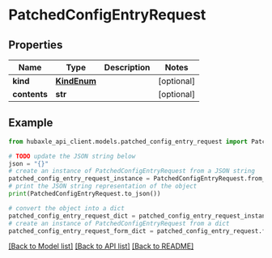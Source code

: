 # PatchedConfigEntryRequest


## Properties

Name | Type | Description | Notes
------------ | ------------- | ------------- | -------------
**kind** | [**KindEnum**](KindEnum.md) |  | [optional] 
**contents** | **str** |  | [optional] 

## Example

```python
from hubaxle_api_client.models.patched_config_entry_request import PatchedConfigEntryRequest

# TODO update the JSON string below
json = "{}"
# create an instance of PatchedConfigEntryRequest from a JSON string
patched_config_entry_request_instance = PatchedConfigEntryRequest.from_json(json)
# print the JSON string representation of the object
print(PatchedConfigEntryRequest.to_json())

# convert the object into a dict
patched_config_entry_request_dict = patched_config_entry_request_instance.to_dict()
# create an instance of PatchedConfigEntryRequest from a dict
patched_config_entry_request_form_dict = patched_config_entry_request.from_dict(patched_config_entry_request_dict)
```
[[Back to Model list]](../README.md#documentation-for-models) [[Back to API list]](../README.md#documentation-for-api-endpoints) [[Back to README]](../README.md)


